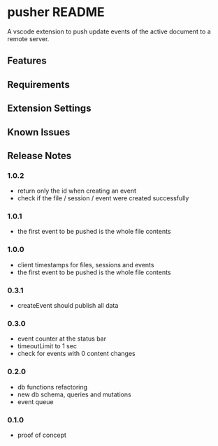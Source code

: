 # pusher README

A vscode extension to push update events of the active document to a remote server.

## Features

## Requirements

## Extension Settings

## Known Issues

## Release Notes

### 1.0.2

* return only the id when creating an event
* check if the file / session / event were created successfully

### 1.0.1

* the first event to be pushed is the whole file contents

### 1.0.0

* client timestamps for files, sessions and events
* the first event to be pushed is the whole file contents

### 0.3.1

* createEvent should publish all data

### 0.3.0

* event counter at the status bar
* timeoutLimit to 1 sec
* check for events with 0 content changes

### 0.2.0

* db functions refactoring
* new db schema, queries and mutations
* event queue

### 0.1.0

* proof of concept
